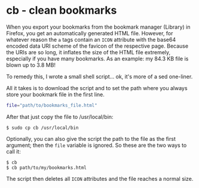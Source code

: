 # cb - clean bookmarks

When you export your bookmarks from the bookmark manager (Library) in Firefox, you get an automatically generated HTML file. However, for whatever reason the `a` tags contain an `ICON` attribute with the base64 encoded data URI scheme of the favicon of the respective page. Because the URIs are so long, it inflates the size of the HTML file extremely, especially if you have many bookmarks. As an example: my 84.3 KB file is blown up to 3.8 MB!

To remedy this, I wrote a small shell script... ok, it's more of a sed one-liner.

All it takes is to download the script and to set the path where you always store your bookmark file in the first line.

```sh
file="path/to/bookmarks_file.html"
```

After that just copy the file to /usr/local/bin:

```
$ sudo cp cb /usr/local/bin
```

Optionally, you can also give the script the path to the file as the first argument; then the `file` variable is ignored. So these are the two ways to call it:

```
$ cb
$ cb path/to/my/bookmarks.html
```

The script then deletes all `ICON` attributes and the file reaches a normal size.